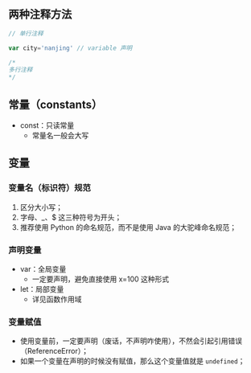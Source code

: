 

## 两种注释方法

```js
// 单行注释

var city='nanjing' // variable 声明

/*
多行注释
*/
```


## 常量（constants）
- const：只读常量
    - 常量名一般会大写

## 变量

### 变量名（标识符）规范

1. 区分大小写；
2. 字母、_、$ 这三种符号为开头；
3. 推荐使用 Python 的命名规范，而不是使用 Java 的大驼峰命名规范；

### 声明变量

- var：全局变量
    - 一定要声明，避免直接使用 x=100 这种形式
- let：局部变量
    - 详见函数作用域


### 变量赋值

- 使用变量前，一定要声明（废话，不声明咋使用），不然会引起引用错误（ReferenceError）；
- 如果一个变量在声明的时候没有赋值，那么这个变量值就是 `undefined`；



